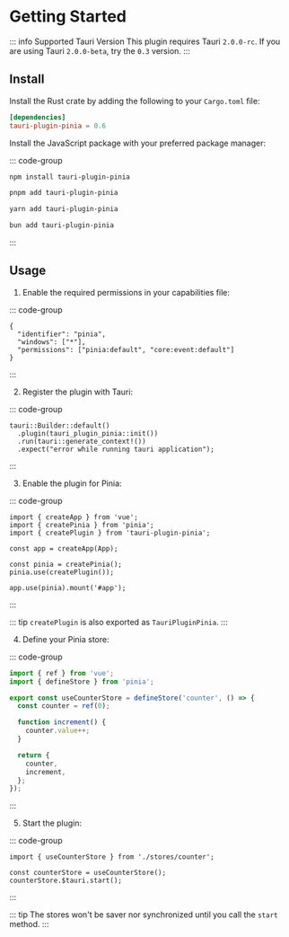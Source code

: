 # Getting Started

::: info Supported Tauri Version
This plugin requires Tauri `2.0.0-rc`. If you are using Tauri `2.0.0-beta`, try the `0.3` version.
:::

## Install

Install the Rust crate by adding the following to your `Cargo.toml` file:

```toml
[dependencies]
tauri-plugin-pinia = 0.6
```

Install the JavaScript package with your preferred package manager:

::: code-group

```sh [npm]
npm install tauri-plugin-pinia
```

```sh [pnpm]
pnpm add tauri-plugin-pinia
```

```sh [yarn]
yarn add tauri-plugin-pinia
```

```sh [bun]
bun add tauri-plugin-pinia
```

:::

## Usage

1. Enable the required permissions in your capabilities file:

::: code-group

```json{4} [src-tauri/capabilities/pinia.json]
{
  "identifier": "pinia",
  "windows": ["*"],
  "permissions": ["pinia:default", "core:event:default"]
}
```

:::

2. Register the plugin with Tauri:

::: code-group

```rust{2} [src-tauri/src/main.rs]
tauri::Builder::default()
  .plugin(tauri_plugin_pinia::init())
  .run(tauri::generate_context!())
  .expect("error while running tauri application");

```

:::

3. Enable the plugin for Pinia:

::: code-group

```ts{8} [src/index.ts]
import { createApp } from 'vue';
import { createPinia } from 'pinia';
import { createPlugin } from 'tauri-plugin-pinia';

const app = createApp(App);

const pinia = createPinia();
pinia.use(createPlugin());

app.use(pinia).mount('#app');
```

:::

::: tip
`createPlugin` is also exported as `TauriPluginPinia`.
:::

4. Define your Pinia store:

::: code-group

```ts [src/stores/counter.ts]
import { ref } from 'vue';
import { defineStore } from 'pinia';

export const useCounterStore = defineStore('counter', () => {
  const counter = ref(0);

  function increment() {
    counter.value++;
  }

  return {
    counter,
    increment,
  };
});
```

:::

5. Start the plugin:

::: code-group

```ts{4} [src/App.vue]
import { useCounterStore } from './stores/counter';

const counterStore = useCounterStore();
counterStore.$tauri.start();
```

:::

::: tip
The stores won't be saver nor synchronized until you call the `start` method.
:::
